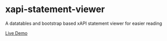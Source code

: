 # xapi-statement-viewer
A datatables and bootstrap based xAPI statement viewer for easier reading

[Live Demo](http://adlnet.github.io/xapi-statement-viewer)
